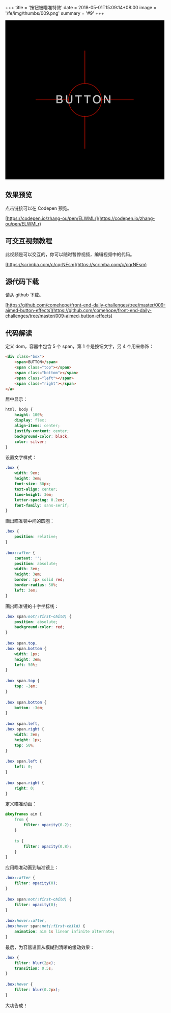 +++
title = '按钮被瞄准特效'
date = 2018-05-01T15:09:14+08:00
image = '/fe/img/thumbs/009.png'
summary = '#9'
+++

![](./work.png)

## 效果预览

点击链接可以在 Codepen 预览。

[https://codepen.io/zhang-ou/pen/ELWMLr](https://codepen.io/zhang-ou/pen/ELWMLr)

## 可交互视频教程

此视频是可以交互的，你可以随时暂停视频，编辑视频中的代码。

[https://scrimba.com/c/cqrNEsm](https://scrimba.com/c/cqrNEsm)

## 源代码下载

请从 github 下载。

[https://github.com/comehope/front-end-daily-challenges/tree/master/009-aimed-button-effects](https://github.com/comehope/front-end-daily-challenges/tree/master/009-aimed-button-effects)

## 代码解读

定义 dom，容器中包含 5 个 span，第 1 个是按钮文字，另 4 个用来修饰：
```html
<div class="box">
	<span>BUTTON</span>
	<span class="top"></span>
	<span class="bottom"></span>
	<span class="left"></span>
	<span class="right"></span>
</a>
```

居中显示：
```css
html, body {
	height: 100%;
	display: flex;
	align-items: center;
	justify-content: center;
	background-color: black;
	color: silver;
}
```

设置文字样式：
```css
.box {
	width: 9em;
	height: 3em;
	font-size: 30px;
	text-align: center;
	line-height: 3em;
	letter-spacing: 0.2em;
	font-family: sans-serif;
}
```

画出瞄准镜中间的圆圈：
```css
.box {
	position: relative;
}

.box::after {
	content: '';
	position: absolute;
	width: 3em;
	height: 3em;
	border: 1px solid red;
	border-radius: 50%;
	left: 3em;
}
```

画出瞄准镜的十字坐标线：
```css
.box span:not(:first-child) {
	position: absolute;
	background-color: red;
}

.box span.top,
.box span.bottom {
	width: 1px;
	height: 3em;
	left: 50%;
}

.box span.top {
	top: -3em;
}

.box span.bottom {
	bottom: -3em;
}

.box span.left,
.box span.right {
	width: 3em;
	height: 1px;
	top: 50%;
}

.box span.left {
	left: 0;
}

.box span.right {
	right: 0;
}
```


定义瞄准动画：
```css
@keyframes aim {
	from {
		filter: opacity(0.2);
	}

	to {
		filter: opacity(0.8);
	}
}
```

应用瞄准动画到瞄准镜上：
```css
.box::after {
	filter: opacity(0);
}

.box span:not(:first-child) {
	filter: opacity(0);
}

.box:hover::after,
.box:hover span:not(:first-child) {
	animation: aim 1s linear infinite alternate;
}
```

最后，为容器设置从模糊到清晰的缓动效果：
```css
.box {
	filter: blur(2px);
	transition: 0.5s;
}

.box:hover {
	filter: blur(0.2px);
}
```

大功告成！
